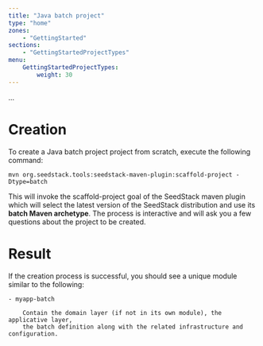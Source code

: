 ```yaml
---
title: "Java batch project"
type: "home"
zones:
    - "GettingStarted"
sections:
    - "GettingStartedProjectTypes"
menu:
    GettingStartedProjectTypes:
        weight: 30
---
```


...

# Creation

To create a Java batch project project from scratch, execute the following command:

    mvn org.seedstack.tools:seedstack-maven-plugin:scaffold-project -Dtype=batch
    
This will invoke the scaffold-project goal of the SeedStack maven plugin which will select the latest version
of the SeedStack distribution and use its **batch Maven archetype**. The process is interactive and will ask you a few
questions about the project to be created.

# Result

If the creation process is successful, you should see a unique module similar to the following:

```plain
- myapp-batch

    Contain the domain layer (if not in its own module), the applicative layer,
    the batch definition along with the related infrastructure and configuration.
```
